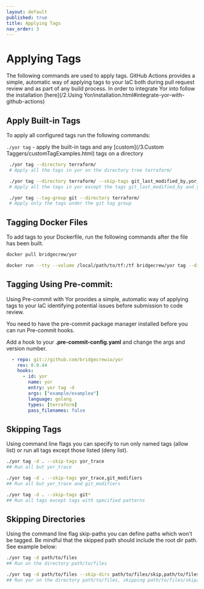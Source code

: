 ```yaml
---
layout: default
published: true
title: Applying Tags
nav_order: 3
---
```

# Applying Tags

The following commands are used to apply tags. GitHub Actions provides a simple, automatic way of applying tags to your IaC 
both during pull request review and as part of any build process. In order to integrate Yor into follow the installation 
[here](/2.Using Yor/installation.html#integrate-yor-with-github-actions)

## Apply Built-in Tags
To apply all configured tags run the following commands:

`./yor tag` - apply the built-in tags and any [custom](/3.Custom Taggers/customTagExamples.html) tags on a directory
   ```sh
    ./yor tag --directory terraform/
    # Apply all the tags in yor on the directory tree terraform/
   
    ./yor tag --directory terraform/ --skip-tags git_last_modified_by,yor_trace
    # Apply all the tags in yor except the tags git_last_modified_by and yor_trace
   
    ./yor tag --tag-group git --directory terraform/
    # Apply only the tags under the git tag group

   ```
## Tagging Docker Files

To add tags to your Dockerfile, run the following commands after the file has been built.
```sh
docker pull bridgecrew/yor

docker run --tty --volume /local/path/to/tf:/tf bridgecrew/yor tag --directory /tf
```

## Tagging Using Pre-commit:
Using Pre-commit with Yor provides a simple, automatic way of applying tags to your IaC identifying potential issues before submission to code review.

You need to have the pre-commit package manager installed before you can run Pre-commit hooks.

Add a hook to your **.pre-commit-config.yaml** and change the args and version number.

```yaml
  - repo: git://github.com/bridgecrewio/yor
    rev: 0.0.44
    hooks:
      - id: yor
        name: yor
        entry: yor tag -d
        args: ["example/examplea"]
        language: golang
        types: [terraform]
        pass_filenames: false
```

## Skipping Tags

Using command line flags you can specify to run only named tags (allow list) or run all tags except
those listed (deny list).

```sh
./yor tag -d . --skip-tags yor_trace
## Run all but yor_trace

./yor tag -d . --skip-tags yor_trace,git_modifiers
## Run all but yor_trace and git_modifiers

./yor tag -d . --skip-tags git*
## Run all tags except tags with specified patterns
```

## Skipping Directories

Using the command line flag skip-paths you can define paths which won't be tagged.
Be mindful that the skipped path should include the root dir path. See example below:

```sh
./yor tag -d path/to/files
## Run on the directory path/to/files

./yor tag -d path/to/files --skip-dirs path/to/files/skip,path/to/files/another/skip2
## Run yor on the directory path/to/files, skipping path/to/files/skip/ and path/to/files/another/skip2/

```
